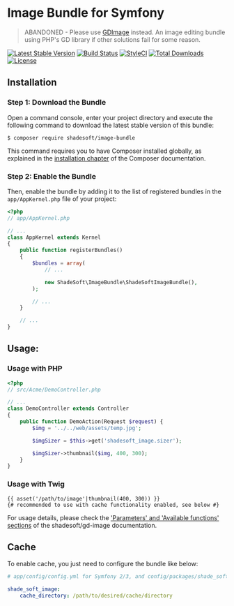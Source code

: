 # Image Bundle for Symfony

> ABANDONED - Please use [GDImage](https://github.com/ShadeSoft/GDImage) instead.
> An image editing bundle using PHP's GD library if other solutions fail for some reason.

[![Latest Stable Version](https://poser.pugx.org/shadesoft/image-bundle/version)](https://packagist.org/packages/shadesoft/image-bundle)
[![Build Status](https://travis-ci.org/ShadeSoft/ImageBundle.svg)](https://travis-ci.org/ShadeSoft/ImageBundle)
[![StyleCI](https://styleci.io/repos/82859264/shield?style=flat)](https://styleci.io/repos/82859264)
[![Total Downloads](https://poser.pugx.org/shadesoft/image-bundle/downloads)](https://packagist.org/packages/shadesoft/image-bundle)
[![License](https://poser.pugx.org/shadesoft/image-bundle/license)](https://packagist.org/packages/shadesoft/image-bundle)

## Installation

### Step 1: Download the Bundle

Open a command console, enter your project directory and execute the
following command to download the latest stable version of this bundle:

```console
$ composer require shadesoft/image-bundle
```

This command requires you to have Composer installed globally, as explained
in the [installation chapter](https://getcomposer.org/doc/00-intro.md)
of the Composer documentation.

### Step 2: Enable the Bundle

Then, enable the bundle by adding it to the list of registered bundles
in the `app/AppKernel.php` file of your project:

```php
<?php
// app/AppKernel.php

// ...
class AppKernel extends Kernel
{
    public function registerBundles()
    {
        $bundles = array(
            // ...

            new ShadeSoft\ImageBundle\ShadeSoftImageBundle(),
        );

        // ...
    }

    // ...
}
```

## Usage:

### Usage with PHP

```php
<?php
// src/Acme/DemoController.php

// ...
class DemoController extends Controller
{
    public function DemoAction(Request $request) {
        $img = '../../web/assets/temp.jpg';

        $imgSizer = $this->get('shadesoft_image.sizer');

        $imgSizer->thumbnail($img, 400, 300);
    }
}
```

### Usage with Twig

```twig
{{ asset('/path/to/image'|thumbnail(400, 300)) }}
{# recommended to use with cache functionality enabled, see below #}
```

For usage details, please check the
['Parameters' and 'Available functions' sections](https://github.com/ShadeSoft/GDImage/blob/master/README.md#parameters)
of the shadesoft/gd-image documentation.

## Cache

To enable cache, you just need to configure the bundle like below:

```yaml
# app/config/config.yml for Symfony 2/3, and config/packages/shade_soft_image.yaml for Symfony 4

shade_soft_image:
    cache_directory: /path/to/desired/cache/directory
```
